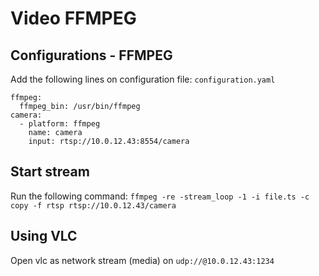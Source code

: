 # Video FFMPEG

## Configurations - FFMPEG

Add the following lines on configuration file: `configuration.yaml`

```
ffmpeg:
  ffmpeg_bin: /usr/bin/ffmpeg
camera:
  - platform: ffmpeg
    name: camera
    input: rtsp://10.0.12.43:8554/camera

```

## Start stream

Run the following command: `ffmpeg -re -stream_loop -1 -i file.ts -c copy -f rtsp rtsp://10.0.12.43/camera`

## Using VLC

Open vlc as network stream (media) on `udp://@10.0.12.43:1234`
